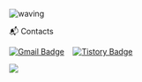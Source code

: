<!--move
<p align="center">
  <img src="https://art.pixilart.com/1a04ce02c34d81b.gif" width="100%">
</p>
-->

![waving](https://capsule-render.vercel.app/api?type=waving&height=200&text=&fontAlign=80&fontAlignY=40&color=gradient)

<!--### 💻tech-->
<!--addTablePlz-->
<!--<p align="center"></p>
<table >
  <tbody align="center" >
    <tr valign="top">
      <td width="auto" align="center">
        <span></span><br><br><br>
      </td>
      <td width="auto" align="center">
        <span></span><br><br><br>
      </td>
       <td width="auto" align="center">
        <span></span><br><br><br>
      </td>
       </td>
       <td width="auto" align="center">
        <span></span><br><br><br>
      </td>
       <td width="auto" align="center">
        <span>Javascript</span><br><br><br>
        <img height="64px" src="https://cdn.svgporn.com/logos/javascript.svg">
      </td>
       </td>
       <td width="auto" align="center">
        <span>java</span><br><br><br>
        <img height="64px" src="https://cdn.svgporn.com/logos/java.svg">
      </td>
       </td>
       <td width="auto" align="center">
        <span>kotlin</span><br><br><br>
        <img height="64px" src="https://api.iconify.design/logos-kotlin.svg">
      </td>
      <td width="auto" align="center">
        <span></span><br><br><br>
      </td>
      <td width="auto" align="center">
        <span></span><br><br><br>
      </td>
      <td width="auto" align="center">
        <span></span><br><br><br>
      </td>
      <td width="auto" align="center">
        <span></span><br><br><br>
      </td>
      <td width="auto" align="center">
        <span></span><br><br><br>
      </td>
    </tr>
      </tbody>
</table>
<p></p>
-->


<!--addPinPlz--> <!--a little hard coding💘-->

📬 Contacts

<!--[![Linkedin Badge](https://img.shields.io/badge/-LinkedIn-blue?style=flat-square&logo=Linkedin&logoColor=white&link=https://www.linkedin.com/in/youn-ki-kim-8b696017a/)](https://www.linkedin.com/in/youn-ki-kim-8b696017a/)&nbsp;   &nbsp;-->
[![Gmail Badge](https://img.shields.io/badge/Gmail-d14836?style=flat-square&logo=Gmail&logoColor=white&link=mailto:rklpoi1234@gmail.com)](mailto:rklpoi1234@gmail.com)&nbsp;   &nbsp;
[![Tistory Badge](https://img.shields.io/badge/Tistory-f38041?style=flat-square&logo=Tistory&logoColor=white&link=mailto:https://taiyokara.tistory.com)](mailto:https://taiyokara.tistory.com)&nbsp;   &nbsp;


<a href="https://hits.seeyoufarm.com"><img src="https://hits.seeyoufarm.com/api/count/incr/badge.svg?url=https%3A%2F%2Fgithub.com%2Frklpoi1234%2Fhit-counter&count_bg=%2379C83D&title_bg=%23555555&icon=framer.svg&icon_color=%23E7E7E7&title=hits&edge_flat=false"></a>

<!--myStat--> <!--a little hard coding-->

<!--&nbsp;   &nbsp;   &nbsp;   &nbsp;   &nbsp;&nbsp;   &nbsp;   &nbsp;   &nbsp;   &nbsp;   &nbsp;   &nbsp;   &nbsp;  &nbsp;   &nbsp;   &nbsp;   &nbsp;   &nbsp;   &nbsp;![Metrics](https://metrics.lecoq.io/rklpoi1234?template=classic&base.header=0&base.activity=0&base.community=0&base.repositories=0&base.metadata=0&languages=1&lines=1&languages.ignored=html%2Ccss&languages.colors=github&languages.threshold=0%25&config.timezone=UTC)-->


<!--
**rklpoi1234/rklpoi1234** is a ✨ _special_ ✨ repository because its `README.md` (this file) appears on your GitHub profile.

Here are some ideas to get you started:

- 🔭 I’m currently working on ...
- 🌱 I’m currently learning ...
- 👯 I’m looking to collaborate on ...
- 🤔 I’m looking for help with ...
- 💬 Ask me about ...
- 📫 How to reach me: ...
- 😄 Pronouns: ...
- ⚡ Fun fact: ...
-->
